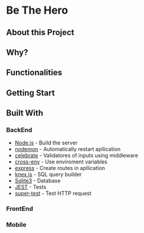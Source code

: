 # Be The Hero

## About this Project

## Why?

## Functionalities

## Getting Start

## Built With

### BackEnd
- [Node.js](https://nodejs.org/en/) - Build the server
- [nodemon](https://www.npmjs.com/package/nodemon) - Automatically restart apllication
- [celebrate](https://www.npmjs.com/package/celebrate) - Validatores of inputs using middleware
- [cross-env](https://www.npmjs.com/package/cross-env) - Use enviroment variables
- [express](https://www.npmjs.com/package/express) - Create routes in apllication
- [knex.js](http://knexjs.org/) - SQL query builder
- [Sqlite3](https://www.sqlite.org/index.html) - Database
- [JEST](https://jestjs.io/pt-BR/) - Tests
- [super-test](https://www.npmjs.com/package/supertest) - Test HTTP request

### FrontEnd

### Mobile
